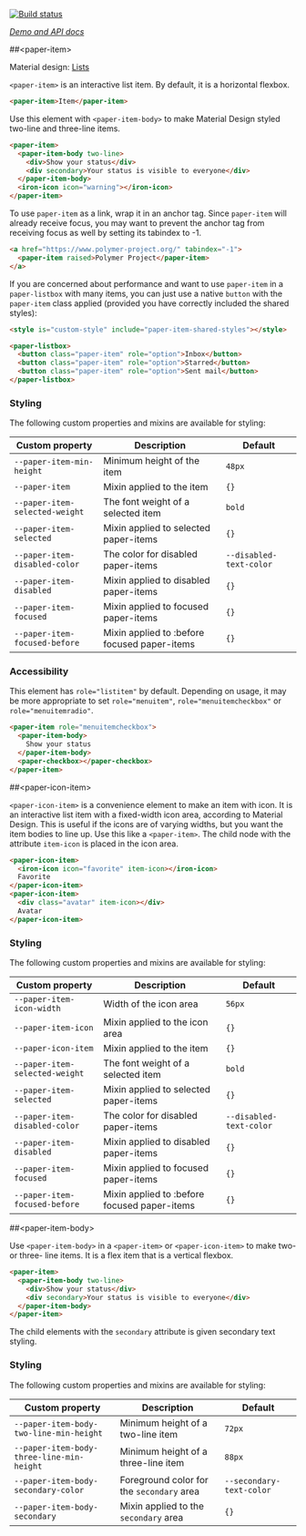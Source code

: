 
<!---

This README is automatically generated from the comments in these files:
paper-icon-item.html  paper-item-behavior.html  paper-item-body.html  paper-item.html

Edit those files, and our readme bot will duplicate them over here!
Edit this file, and the bot will squash your changes :)

The bot does some handling of markdown. Please file a bug if it does the wrong
thing! https://github.com/PolymerLabs/tedium/issues

-->

[![Build status](https://travis-ci.org/PolymerElements/paper-item.svg?branch=master)](https://travis-ci.org/PolymerElements/paper-item)

_[Demo and API docs](https://elements.polymer-project.org/elements/paper-item)_


##&lt;paper-item&gt;

Material design: [Lists](https://www.google.com/design/spec/components/lists.html)

`<paper-item>` is an interactive list item. By default, it is a horizontal flexbox.

```html
<paper-item>Item</paper-item>
```

Use this element with `<paper-item-body>` to make Material Design styled two-line and three-line
items.

```html
<paper-item>
  <paper-item-body two-line>
    <div>Show your status</div>
    <div secondary>Your status is visible to everyone</div>
  </paper-item-body>
  <iron-icon icon="warning"></iron-icon>
</paper-item>
```

To use `paper-item` as a link, wrap it in an anchor tag. Since `paper-item` will
already receive focus, you may want to prevent the anchor tag from receiving
focus as well by setting its tabindex to -1.

```html
<a href="https://www.polymer-project.org/" tabindex="-1">
  <paper-item raised>Polymer Project</paper-item>
</a>
```

If you are concerned about performance and want to use `paper-item` in a `paper-listbox`
with many items, you can just use a native `button` with the `paper-item` class
applied (provided you have correctly included the shared styles):

```html
<style is="custom-style" include="paper-item-shared-styles"></style>

<paper-listbox>
  <button class="paper-item" role="option">Inbox</button>
  <button class="paper-item" role="option">Starred</button>
  <button class="paper-item" role="option">Sent mail</button>
</paper-listbox>
```

### Styling

The following custom properties and mixins are available for styling:

| Custom property | Description | Default |
| --- | --- | --- |
| `--paper-item-min-height` | Minimum height of the item | `48px` |
| `--paper-item` | Mixin applied to the item | `{}` |
| `--paper-item-selected-weight` | The font weight of a selected item | `bold` |
| `--paper-item-selected` | Mixin applied to selected paper-items | `{}` |
| `--paper-item-disabled-color` | The color for disabled paper-items | `--disabled-text-color` |
| `--paper-item-disabled` | Mixin applied to disabled paper-items | `{}` |
| `--paper-item-focused` | Mixin applied to focused paper-items | `{}` |
| `--paper-item-focused-before` | Mixin applied to :before focused paper-items | `{}` |

### Accessibility

This element has `role="listitem"` by default. Depending on usage, it may be more appropriate to set
`role="menuitem"`, `role="menuitemcheckbox"` or `role="menuitemradio"`.

```html
<paper-item role="menuitemcheckbox">
  <paper-item-body>
    Show your status
  </paper-item-body>
  <paper-checkbox></paper-checkbox>
</paper-item>
```



##&lt;paper-icon-item&gt;

`<paper-icon-item>` is a convenience element to make an item with icon. It is an interactive list
item with a fixed-width icon area, according to Material Design. This is useful if the icons are of
varying widths, but you want the item bodies to line up. Use this like a `<paper-item>`. The child
node with the attribute `item-icon` is placed in the icon area.

```html
<paper-icon-item>
  <iron-icon icon="favorite" item-icon></iron-icon>
  Favorite
</paper-icon-item>
<paper-icon-item>
  <div class="avatar" item-icon></div>
  Avatar
</paper-icon-item>
```

### Styling

The following custom properties and mixins are available for styling:

| Custom property | Description | Default |
| --- | --- | --- |
| `--paper-item-icon-width` | Width of the icon area | `56px` |
| `--paper-item-icon` | Mixin applied to the icon area | `{}` |
| `--paper-icon-item` | Mixin applied to the item | `{}` |
| `--paper-item-selected-weight` | The font weight of a selected item | `bold` |
| `--paper-item-selected` | Mixin applied to selected paper-items | `{}` |
| `--paper-item-disabled-color` | The color for disabled paper-items | `--disabled-text-color` |
| `--paper-item-disabled` | Mixin applied to disabled paper-items | `{}` |
| `--paper-item-focused` | Mixin applied to focused paper-items | `{}` |
| `--paper-item-focused-before` | Mixin applied to :before focused paper-items | `{}` |



##&lt;paper-item-body&gt;

Use `<paper-item-body>` in a `<paper-item>` or `<paper-icon-item>` to make two- or
three- line items. It is a flex item that is a vertical flexbox.

```html
<paper-item>
  <paper-item-body two-line>
    <div>Show your status</div>
    <div secondary>Your status is visible to everyone</div>
  </paper-item-body>
</paper-item>
```

The child elements with the `secondary` attribute is given secondary text styling.

### Styling

The following custom properties and mixins are available for styling:

| Custom property | Description | Default |
| --- | --- | --- |
| `--paper-item-body-two-line-min-height` | Minimum height of a two-line item | `72px` |
| `--paper-item-body-three-line-min-height` | Minimum height of a three-line item | `88px` |
| `--paper-item-body-secondary-color` | Foreground color for the `secondary` area | `--secondary-text-color` |
| `--paper-item-body-secondary` | Mixin applied to the `secondary` area | `{}` |



<!-- No docs for Polymer.PaperItemBehavior found. -->
